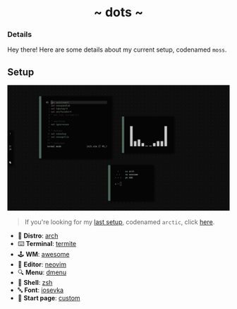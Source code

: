 <h1 align="center">~ dots ~</h1>

### Details

Hey there! Here are some details about my current setup, codenamed `moss`.

## Setup

![](./.config/img/ss.png)

> If you're looking for my [last setup](https://www.reddit.com/r/unixporn/comments/irhskz/i3_the_arctic/), codenamed `arctic`, click [here](https://github.com/safinsingh/dots/tree/e5b8775e6ed751c2300a5a7644fea176a39b6e4f).

- 🐧 **Distro**: [arch](https://www.archlinux.org/)
- ⌨️ **Terminal**: [termite](https://github.com/thestinger/termite)
- 🕹️ **WM**: [awesome](https://awesomewm.org/)
- 📃 **Editor**: [neovim](https://github.com/neovim/neovim)
- 🔍 **Menu**: [dmenu](https://tools.suckless.org/dmenu/)
- 🐚 **Shell**: [zsh](https://www.zsh.org/)
- 🔤 **Font**: [iosevka](https://aur.archlinux.org/packages/nerd-fonts-iosevka/)
- 📖 **Start page**: [custom](https://safinsingh.github.io/start)

